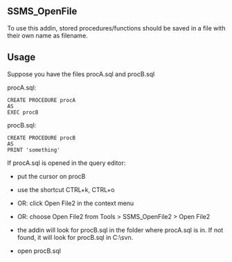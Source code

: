 SSMS_OpenFile
-------------

To use this addin, stored procedures/functions should be saved in a file with their own name as filename.

Usage
-----
Suppose you have the files procA.sql and procB.sql

procA.sql:

```
CREATE PROCEDURE procA
AS
EXEC procB
```

procB.sql:

```
CREATE PROCEDURE procB
AS
PRINT 'something'
```

If procA.sql is opened in the query editor:

* put the cursor on procB

 * use the shortcut CTRL+k, CTRL+o

 * OR: click Open File2 in the context menu

 * OR: choose Open File2 from Tools > SSMS_OpenFile2 > Open File2

* the addin will look for procB.sql in the folder where procA.sql is in. If not found, it will look for procB.sql in C:\svn.
* open procB.sql